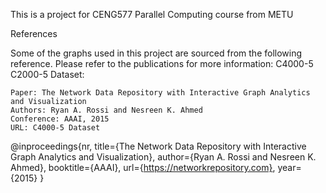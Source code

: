 This is a project for CENG577 Parallel Computing course from METU



References

Some of the graphs used in this project are sourced from the following reference. Please refer to the publications for more information:
C4000-5
C2000-5
Dataset:

    Paper: The Network Data Repository with Interactive Graph Analytics and Visualization
    Authors: Ryan A. Rossi and Nesreen K. Ahmed
    Conference: AAAI, 2015
    URL: C4000-5 Dataset
@inproceedings{nr,
     title={The Network Data Repository with Interactive Graph Analytics and Visualization},
     author={Ryan A. Rossi and Nesreen K. Ahmed},
     booktitle={AAAI},
     url={https://networkrepository.com},
     year={2015}
}
